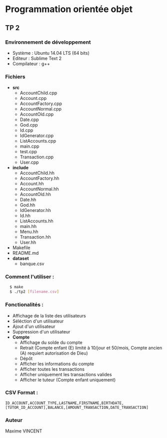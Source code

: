 Programmation orientée objet
============================

## TP 2

### Environnement de développement
  - Système : Ubuntu 14.04 LTS (64 bits)
  - Editeur : Sublime Text 2
  - Compilateur : g++

### Fichiers
  - **src**
    - AccountChild.cpp
    - Account.cpp
    - AccountFactory.cpp
    - AccountNormal.cpp
    - AccountOld.cpp
    - Date.cpp
    - God.cpp
    - Id.cpp
    - IdGenerator.cpp
    - ListAccounts.cpp
    - main.cpp
    - test.cpp
    - Transaction.cpp
    - User.cpp
  - **include**
    - AccountChild.hh
    - AccountFactory.hh
    - Account.hh
    - AccountNormal.hh
    - AccountOld.hh
    - Date.hh
    - God.hh
    - IdGenerator.hh
    - Id.hh
    - ListAccounts.hh
    - main.hh
    - Menu.hh
    - Transaction.hh
    - User.hh
  - Makefile
  - README.md
  - **dataset**
    - banque.csv

### Comment l'utiliser :
```bash
  $ make
  $ ./tp2 [filename.csv]
```

### Fonctionalités :
  - Affichage de la liste des utilisateurs
  - Séléction d'un utilisateur
  - Ajout d'un utilisateur
  - Suppression d'un utilisateur
  - **Compte**
    - Affichage du solde du compte
    - Retrait (Compte enfant (E) limité à 10/jour et 50/mois, Compte ancien (A) requiert autorisation de Dieu)
    - Dépôt
    - Afficher les informations du compte
    - Afficher toutes les transactions
    - Afficher uniquement les transactions valides
    - Afficher le tuteur (Compte enfant uniquement)

### CSV Format :
```csv
ID_ACCOUNT,ACCOUNT_TYPE,LASTNAME,FIRSTNAME,BIRTHDATE,[TUTOR_ID_ACCOUNT],BALANCE,[AMOUNT_TRANSACTION,DATE_TRANSACTION]
```

### Auteur
Maxime VINCENT
